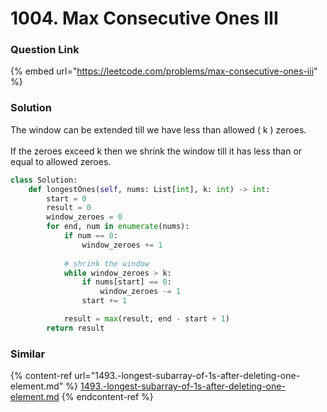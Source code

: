 # 1004. Max Consecutive Ones III

### Question Link

{% embed url="https://leetcode.com/problems/max-consecutive-ones-iii" %}

### Solution

The window can be extended till we have less than allowed ( k ) zeroes.\
\
If the zeroes exceed k then we shrink the window till it has less than or equal to allowed zeroes.

```python
class Solution:
    def longestOnes(self, nums: List[int], k: int) -> int:
        start = 0
        result = 0
        window_zeroes = 0
        for end, num in enumerate(nums):
            if num == 0:
                window_zeroes += 1
            
            # shrink the window
            while window_zeroes > k:
                if nums[start] == 0:
                    window_zeroes -= 1
                start += 1

            result = max(result, end - start + 1)
        return result
```

### Similar

{% content-ref url="1493.-longest-subarray-of-1s-after-deleting-one-element.md" %}
[1493.-longest-subarray-of-1s-after-deleting-one-element.md](1493.-longest-subarray-of-1s-after-deleting-one-element.md)
{% endcontent-ref %}
